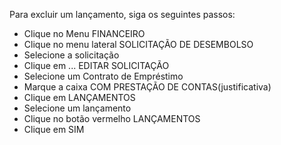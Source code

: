 Para excluir um lançamento, siga os seguintes passos:

* Clique no Menu FINANCEIRO
* Clique no menu lateral SOLICITAÇÃO DE DESEMBOLSO
* Selecione a solicitação
* Clique em ... EDITAR SOLICITAÇÃO
* Selecione um Contrato de Empréstimo
* Marque a caixa COM PRESTAÇÃO DE CONTAS(justificativa)
* Clique em LANÇAMENTOS
* Selecione um lançamento
* Clique no botão vermelho LANÇAMENTOS
* Clique em SIM